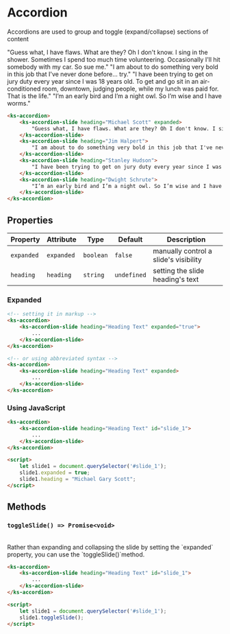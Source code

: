 # Accordion

Accordions are used to group and toggle (expand/collapse) sections of content

<div class="my-lg">
    <ks-accordion>
        <ks-accordion-slide heading="Michael Scott" expanded>
            "Guess what, I have flaws. What are they? Oh I don't know. I sing in the shower. Sometimes I spend too much time volunteering. Occasionally I'll hit somebody with my car. So sue me."
        </ks-accordion-slide>
        <ks-accordion-slide heading="Jim Halpert">
            "I am about to do something very bold in this job that I've never done before... try."
        </ks-accordion-slide>
        <ks-accordion-slide heading="Stanley Hudson">
            "I have been trying to get on jury duty every year since I was 18 years old. To get and go sit in an air-conditioned room, downtown, judging people, while my lunch was paid for. That is the life."
        </ks-accordion-slide>
        <ks-accordion-slide heading="Dwight Schrute">
            "I’m an early bird and I’m a night owl. So I’m wise and I have worms."
        </ks-accordion-slide>
    </ks-accordion>
</div>

```html
<ks-accordion>
    <ks-accordion-slide heading="Michael Scott" expanded>
        "Guess what, I have flaws. What are they? Oh I don't know. I sing in the shower. Sometimes I spend too much time volunteering. Occasionally I'll hit somebody with my car. So sue me."
    </ks-accordion-slide>
    <ks-accordion-slide heading="Jim Halpert">
        "I am about to do something very bold in this job that I've never done before... try."
    </ks-accordion-slide>
    <ks-accordion-slide heading="Stanley Hudson">
        "I have been trying to get on jury duty every year since I was 18 years old. To get and go sit in an air-conditioned room, downtown, judging people, while my lunch was paid for. That is the life."
    </ks-accordion-slide>
    <ks-accordion-slide heading="Dwight Schrute">
        "I’m an early bird and I’m a night owl. So I’m wise and I have worms."
    </ks-accordion-slide>
</ks-accordion>
```

## Properties

| Property   | Attribute  | Type      | Default     | Description |
| ---------- | ---------- | --------- | ----------- | ----------- |
| `expanded` | `expanded` | `boolean` | `false`     | manually control a slide's visibility |
| `heading`  | `heading`  | `string`  | `undefined` | setting the slide heading's text |

### Expanded

```html
<!-- setting it in markup -->
<ks-accordion>
    <ks-accordion-slide heading="Heading Text" expanded="true">
        ...
    </ks-accordion-slide>
</ks-accordion>

<!-- or using abbreviated syntax -->
<ks-accordion>
    <ks-accordion-slide heading="Heading Text" expanded>
        ...
    </ks-accordion-slide>
</ks-accordion>
```

### Using JavaScript

```html
<ks-accordion>
    <ks-accordion-slide heading="Heading Text" id="slide_1">
        ...
    </ks-accordion-slide>
</ks-accordion>

<script>
    let slide1 = document.querySelector('#slide_1');
    slide1.expanded = true;
    slide1.heading = "Michael Gary Scott";
</script>
```

## Methods

### `toggleSlide() => Promise<void>`

<br />
Rather than expanding and collapsing the slide by setting the `expanded` property, you can use the `toggleSlide()`method.

```html
<ks-accordion>
    <ks-accordion-slide heading="Heading Text" id="slide_1">
        ...
    </ks-accordion-slide>
</ks-accordion>

<script>
    let slide1 = document.querySelector('#slide_1');
    slide1.toggleSlide();
</script>
```

